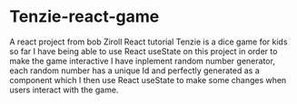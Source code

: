 # Tenzie-react-game
A react project from bob Ziroll React tutorial
Tenzie is a dice game for kids
so far I have being able to use React useState on this project in order to make the game interactive
I have inplement random number generator, each random number has a unique Id and perfectly generated as a component which I then use React useState to make some changes when users interact with the game.
